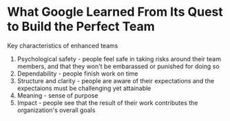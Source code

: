 # What Google Learned From Its Quest to Build the Perfect Team

Key characteristics of enhanced teams

1. Psychological safety - people feel safe in taking risks around their team members, and that they won't be embarassed or punished for doing so
2. Dependability - people finish work on time
3. Structure and clarity - people are aware of their expectations and the expectaions must be challenging yet attainable
4. Meaning - sense of purpose
5. Impact - people see that the result of their work contributes the organization's overall goals